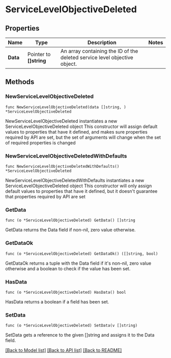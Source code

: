 # ServiceLevelObjectiveDeleted

## Properties

Name | Type | Description | Notes
------------ | ------------- | ------------- | -------------
**Data** | Pointer to **[]string** | An array containing the ID of the deleted service level objective object. | 

## Methods

### NewServiceLevelObjectiveDeleted

`func NewServiceLevelObjectiveDeleted(data []string, ) *ServiceLevelObjectiveDeleted`

NewServiceLevelObjectiveDeleted instantiates a new ServiceLevelObjectiveDeleted object
This constructor will assign default values to properties that have it defined,
and makes sure properties required by API are set, but the set of arguments
will change when the set of required properties is changed

### NewServiceLevelObjectiveDeletedWithDefaults

`func NewServiceLevelObjectiveDeletedWithDefaults() *ServiceLevelObjectiveDeleted`

NewServiceLevelObjectiveDeletedWithDefaults instantiates a new ServiceLevelObjectiveDeleted object
This constructor will only assign default values to properties that have it defined,
but it doesn't guarantee that properties required by API are set

### GetData

`func (o *ServiceLevelObjectiveDeleted) GetData() []string`

GetData returns the Data field if non-nil, zero value otherwise.

### GetDataOk

`func (o *ServiceLevelObjectiveDeleted) GetDataOk() ([]string, bool)`

GetDataOk returns a tuple with the Data field if it's non-nil, zero value otherwise
and a boolean to check if the value has been set.

### HasData

`func (o *ServiceLevelObjectiveDeleted) HasData() bool`

HasData returns a boolean if a field has been set.

### SetData

`func (o *ServiceLevelObjectiveDeleted) SetData(v []string)`

SetData gets a reference to the given []string and assigns it to the Data field.


[[Back to Model list]](../README.md#documentation-for-models) [[Back to API list]](../README.md#documentation-for-api-endpoints) [[Back to README]](../README.md)


